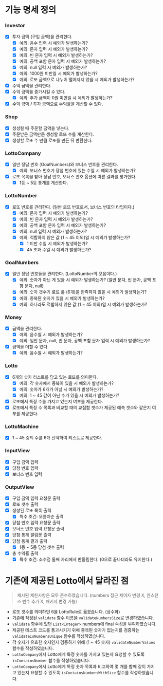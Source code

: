 # 기능 명세 정의
### Investor
- [x] 투자 금액 (구입 금액)을 관리한다.
  - [x] 예외: 음수 입력 시 예외가 발생하는가?
  - [x] 예외: 문자 입력 시 예외가 발생하는가?
  - [x] 예외: 빈 문자 입력 시 예외가 발생하는가?
  - [x] 예외: 공백 포함 문자 입력 시 예외가 발생하는가?
  - [x] 예외: null 입력 시 예외가 발생하는가?
  - [x] 예외: 1000원 미만일 시 예외가 발생하는가?
  - [x] 예외: 로또 금액으로 나누어 떨어지지 않을 시 예외가 발생하는가?
- [x] 수익 금액을 관리한다.
- [x] 수익 금액을 증가시킬 수 있다.
  - [x] 예외: 추가 금액이 0원 미만일 시 예외가 발생하는가?
- [x] 수익 금액 / 투자 금액으로 수익률을 계산할 수 있다.
### Shop
- [x] 생성될 때 주문할 금액을 넣는다.
- [x] 주문받은 금액만큼 생성할 로또 수를 계산한다.
- [x] 생성할 로또 수 만큼 로또를 만든 뒤 반환한다.
### LottoCompany
- [x] 일반 정답 번호 (GoalNumbers)와 보너스 번호를 관리한다.
  - [x] 예외: 보너스 번호가 당첨 번호에 있는 수일 시 예외가 발생하는가?
- [x] 로또 목록을 받아 정답 번호, 보너스 번호 옵션에 따른 결과를 평가한다.
  - [x] 1등 ~ 5등 통계를 계산한다.
### LottoNumber
- [x] 로또 번호를 관리한다. (일반 로또 번호로서, 보너스 번호의 타입이다.)
  - [x] 예외: 문자 입력 시 예외가 발생하는가?
  - [x] 예외: 빈 문자 입력 시 예외가 발생하는가?
  - [x] 예외: 공백 포함 문자 입력 시 예외가 발생하는가?
  - [x] 예외: null 입력 시 예외가 발생하는가?
  - [x] 예외: 적합하지 않은 값 (1 ~ 45 이외)일 시 예외가 발생하는가?
    - [x] 1 미만 수일 시 예외가 발생하는가?
    - [x] 45 초과 수일 시 예외가 발생하는가?
### GoalNumbers
- [x] 일반 정답 번호들을 관리한다. (LottoNumber의 모음이다.)
  - [x] 예외: 숫자가 아닌 게 있을 시 예외가 발생하는가? (일반 문자, 빈 문자, 공백 포함 문자, null)
  - [x] 예외: 숫자 갯수가 로또 룰 (6개)을 만족하지 않을 시 예외가 발생하는가?
  - [x] 예외: 중복된 숫자가 있을 시 예외가 발생하는가?
  - [x] 예외: 하나라도 적합하지 않은 값 (1 ~ 45 이외)일 시 예외가 발생하는가?
### Money
- [x] 금액을 관리한다.
  - [x] 예외: 음수일 시 예외가 발생하는가?
  - [x] 예외: 일반 문자, null, 빈 문자, 공백 포함 문자 입력 시 예외가 발생하는가?
- [x] 금액을 더할 수 있다.
  - [x] 예외: 음수일 시 예외가 발생하는가?
### Lotto
- [x] 6개의 숫자 리스트를 담고 있는 로또를 의미한다.
  - [x] 예외: 각 숫자에서 중복이 있을 시 예외가 발생하는가?
  - [x] 예외: 숫자가 6개가 아닐 시 예외가 발생하는가?
  - [x] 예외: 1 ~ 45 값이 아닌 수가 있을 시 예외가 발생하는가?
- [x] 로또에서 특정 수를 가지고 있는지 여부를 제공한다.
- [x] 로또에서 특정 수 목록과 비교할 때의 교집합 갯수가 제공된 예측 갯수와 같은지 여부를 제공한다.
### LottoMachine
- [x] 1 ~ 45 중의 수를 6개 선택하여 리스트로 제공한다.
### InputView
- [x] 구입 금액 입력
- [x] 당첨 번호 입력
- [x] 보너스 번호 입력
### OutputView
- [x] 구입 금액 입력 요청문 출력
- [x] 로또 갯수 출력
- [x] 생성된 로또 목록 출력
  - [x] 특수 조건: 오름차순 출력
- [x] 당첨 번호 입력 요청문 출력
- [x] 보너스 번호 입력 요청문 출력
- [x] 당첨 통계 알림문 출력
- [x] 당첨 통계 결과 출력
  - [x] 1등 ~ 5등 당첨 갯수 출력
- [x] 총 수익률 출력
  - [x] 특수 조건: 소수점 둘째 자리에서 반올림한다. (0으로 끝나더라도 유지한다.)
# 기존에 제공된 Lotto에서 달라진 점
> 제시된 제한사항은 모두 준수하였습니다. (numbers 접근 제어자 변경 X, 인스턴스 변수 추가 X, 패키지 변경 가능)
- 로또 갯수를 의미하던 6을 LottoRule로 옮겼습니다. (상수화)
- 기존에 작성된 `validate` 함수 이름을 `validateNumbersSize`로 변경하였습니다.
- `validate` 함수에 있던 `List<Integer>` numbers에 final 속성을 부여하였습니다.
- 제공된 테스트 코드를 통과시키기 위해 중복된 숫자가 없는지를 검증하는 `validateIsNumbersUnique` 함수를 작성하였습니다.
- 각 숫자가 유효한 숫자인지 검증하기 위해 (1 ~ 45 숫자) `validateNumberValues` 함수를 작성하였습니다.
- `LottoCompany`에서 Lotto에게 특정 숫자를 가지고 있는지 요청할 수 있도록 `isContainsNumber` 함수를 작성하였습니다.
- `LottoCompany`에서 Lotto에게 특정 숫자 목록과 비교하여 몇 개를 함께 같이 가지고 있는지 요청할 수 있도록 `isContainsNumbersWithSize` 함수를 작성하였습니다.
